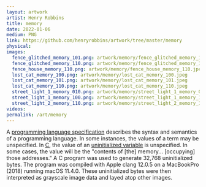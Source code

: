 ```yaml
---
layout: artwork
artist: Henry Robbins
title: memory
date: 2022-01-06
medium: PNG
link: https://github.com/henryrobbins/artwork/tree/master/memory
physical:
images:
  fence_glitched_memory_101.png: artwork/memory/fence_glitched_memory_101.jpeg
  fence_glitched_memory_110.png: artwork/memory/fence_glitched_memory_110.jpeg
  fence_house_memory_110.png: artwork/memory/fence_house_memory_110.jpeg
  lost_cat_memory_100.png: artwork/memory/lost_cat_memory_100.jpeg
  lost_cat_memory_101.png: artwork/memory/lost_cat_memory_101.jpeg
  lost_cat_memory_110.png: artwork/memory/lost_cat_memory_110.jpeg
  street_light_1_memory_010.png: artwork/memory/street_light_1_memory_010.jpeg
  street_light_1_memory_100.png: artwork/memory/street_light_1_memory_100.jpeg
  street_light_2_memory_110.png: artwork/memory/street_light_2_memory_110.jpeg
videos:
permalink: /art/memory
---
```

A [programming language specification](https://en.wikipedia.org/wiki/Programming_language_specification) describes the syntax and semantics of a
programming language. In some instances, the values of a term may be unspecified.
In [C](https://en.wikipedia.org/wiki/C_(programming_language)), the value of an
[uninitialized variable](https://en.wikipedia.org/wiki/Uninitialized_variable)
is unspecified. In some cases, the value will be the "contents of [the] memory...
[occupying] those addresses." A C program was used to generate 32,768
uninitialized bytes. The program was compiled with Apple clang 12.0.5 on a
MacBookPro (2018) running macOS 11.4.0. These uninitialized bytes were
then interpreted as grayscale image data and layed atop other images.
